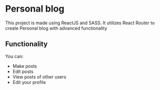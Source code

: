 # Personal blog
This project is made using ReactJS and SASS. It utilizes React Router to create Personal blog with advanced functionality

## Functionality
You can:
 - Make posts
 - Edit posts
 - View posts of other users
 - Edit your profile
